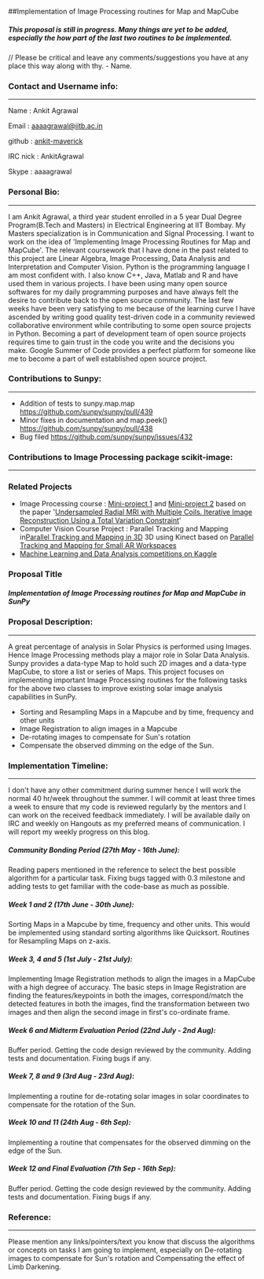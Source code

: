 ##Implementation of Image Processing routines for Map and MapCube

##### This proposal is still in progress. Many things are yet to be added, especially the how part of the last two routines to be implemented.
// Please be critical and leave any comments/suggestions you have at any place this way along with thy. - Name.
### Contact and Username info:

***

Name : Ankit Agrawal  

Email : aaaagrawal@iitb.ac.in  

github : [ankit-maverick](https://github.com/ankit-maverick)  

IRC nick : AnkitAgrawal  

Skype : aaaagrawal  
  


### Personal Bio:

***

I am Ankit Agrawal, a third year student enrolled in a 5 year Dual Degree Program(B.Tech and Masters) in Electrical Engineering at IIT Bombay. My Masters specialization is in Communication and Signal Processing. I want to work on the idea of 'Implementing Image Processing Routines for Map and MapCube'. The relevant coursework that I have done in the past related to this project are Linear Algebra, Image Processing, Data Analysis and Interpretation and Computer Vision. Python is the programming language I am most confident with. I also know C++, Java, Matlab and R and have used them in various projects. I have been using many open source softwares for my daily programming purposes and have always felt the desire to contribute back to the open source community. The last few weeks have been very satisfying to me because of the learning curve I have ascended by writing good quality test-driven code in a community reviewed collaborative environment while contributing to some open source projects in Python. Becoming a part of development team of open source projects requires time to gain trust in the code you write and the decisions you make. Google Summer of Code provides a perfect platform for someone like me to become a part of well established open source project.

### Contributions to Sunpy:

***

* Addition of tests to sunpy.map.map https://github.com/sunpy/sunpy/pull/439
* Minor fixes in documentation and map.peek() https://github.com/sunpy/sunpy/pull/438
* Bug filed https://github.com/sunpy/sunpy/issues/432

### Contributions to Image Processing package scikit-image:

***

### Related Projects
* Image Processing course : [Mini-project 1](http://home.iitb.ac.in/~aaaagrawal/projects/ip_project1.pdf) and [Mini-project 2](http://home.iitb.ac.in/~aaaagrawal/projects/ip_project2.pdf) based on the paper '[Undersampled Radial MRI with Multiple Coils. Iterative Image Reconstruction Using a Total Variation Constraint](http://www-mrsrl.stanford.edu/studygroup/2/Files/Block_2007_Undersampled.pdf)'
* Computer Vision Course Project : Parallel Tracking and Mapping in[Parallel Tracking and Mapping in 3D](https://github.com/ankit-maverick/ComputerVisionProject) 3D using Kinect based on [Parallel Tracking and Mapping for Small AR Workspaces](http://www.robots.ox.ac.uk/~lav/Papers/klein_murray_ismar2007/klein_murray_ismar2007.pdf)
* [Machine Learning and Data Analysis competitions on Kaggle](http://www.kaggle.com/users/43981/ankit-agrawal)

### Proposal Title

##### Implementation of Image Processing routines for Map and MapCube in SunPy

### Proposal Description:

***

A great percentage of analysis in Solar Physics is performed using Images. Hence Image Processing methods play a major role in Solar Data Analysis. Sunpy provides a data-type Map to hold such 2D images and a data-type MapCube, to store a list or series of Maps. This project focuses on implementing important Image Processing routines for the following tasks for the above two classes to improve existing solar image analysis capabilities in SunPy.  

* Sorting and Resampling Maps in a Mapcube and by time, frequency and other units
* Image Registration to align images in a Mapcube
* De-rotating images to compensate for Sun's rotation
* Compensate the observed dimming on the edge of the Sun.

  

### Implementation Timeline:

***

I don't have any other commitment during summer hence I will work the normal 40 hr/week throughout the summer. I will commit at least three times a week to ensure that my code is reviewed regularly by the mentors and I can work on the received feedback immediately. I will be available daily on IRC and weekly on Hangouts as my preferred means of communication. I will report my weekly progress on this blog.

##### Community Bonding Period (27th May - 16th June):
Reading papers mentioned in the reference to select the best possible algorithm for a particular task. Fixing bugs tagged with 0.3 milestone and adding tests to get familiar with the code-base as much as possible.

##### Week 1 and 2 (17th June - 30th June):
Sorting Maps in a Mapcube by time, frequency and other units. This would be implemented using standard sorting algorithms like Quicksort. Routines for Resampling Maps on z-axis.
 
##### Week 3, 4 and 5 (1st July - 21st July):
Implementing Image Registration methods to align the images in a MapCube with a high degree of accuracy. The basic steps in Image Registration are finding the features/keypoints in both the images, correspond/match the detected features in both the images, find the transformation between two images and then align the second image in first's co-ordinate frame.
 
##### Week 6 and Midterm Evaluation Period (22nd July - 2nd Aug):
Buffer period. Getting the code design reviewed by the community. Adding tests and documentation. Fixing bugs if any.
 
##### Week 7, 8 and 9 (3rd Aug - 23rd Aug):
Implementing a routine for de-rotating solar images in solar coordinates to compensate for the rotation of the Sun.
 
##### Week 10 and 11 (24th Aug - 6th Sep):
Implementing a routine that compensates for the observed dimming on the edge of the Sun.
 
##### Week 12 and Final Evaluation (7th Sep - 16th Sep):
Buffer period. Getting the code design reviewed by the community. Adding tests and documentation. Fixing bugs if any.  

### Reference:

***
Please mention any links/pointers/text you know that discuss the algorithms or concepts on tasks I am going to implement, especially on De-rotating images to compensate for Sun's rotation and Compensating the effect of Limb Darkening.